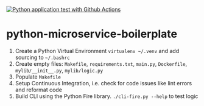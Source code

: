 [![Python application test with Github Actions](https://github.com/skyler-saville/python-microservice-boilerplate/actions/workflows/devops.yml/badge.svg)](https://github.com/skyler-saville/python-microservice-boilerplate/actions/workflows/devops.yml)

# python-microservice-boilerplate

1. Create a Python Virtual Environment `virtualenv ~/.venv` and add sourcing to `~/.bashrc`
2. Create empty files: `Makefile`, `requirements.txt`, `main.py`, `Dockerfile`, `mylib/__init__.py`, `mylib/logic.py`
3. Populate `Makefile`
4. Setup Continuous Integration, i.e. check for code issues like lint errors and reformat code
5. Build CLI using the Python Fire library. `./cli-fire.py --help` to test logic